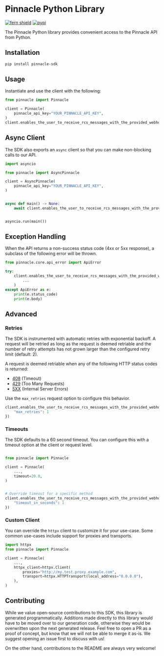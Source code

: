 # Pinnacle Python Library

[![fern shield](https://img.shields.io/badge/%F0%9F%8C%BF-SDK%20generated%20by%20Fern-brightgreen)](https://github.com/fern-api/fern)
[![pypi](https://img.shields.io/pypi/v/pinnacle-sdk)](https://pypi.python.org/pypi/pinnacle-sdk)

The Pinnacle Python library provides convenient access to the Pinnacle API from Python.

## Installation

```sh
pip install pinnacle-sdk
```

## Usage

Instantiate and use the client with the following:

```python
from pinnacle import Pinnacle

client = Pinnacle(
    pinnacle_api_key="YOUR_PINNACLE_API_KEY",
)
client.enables_the_user_to_receive_rcs_messages_with_the_provided_webhook()
```

## Async Client

The SDK also exports an `async` client so that you can make non-blocking calls to our API.

```python
import asyncio

from pinnacle import AsyncPinnacle

client = AsyncPinnacle(
    pinnacle_api_key="YOUR_PINNACLE_API_KEY",
)


async def main() -> None:
    await client.enables_the_user_to_receive_rcs_messages_with_the_provided_webhook()


asyncio.run(main())
```

## Exception Handling

When the API returns a non-success status code (4xx or 5xx response), a subclass of the following error
will be thrown.

```python
from pinnacle.core.api_error import ApiError

try:
    client.enables_the_user_to_receive_rcs_messages_with_the_provided_webhook(
        ...
    )
except ApiError as e:
    print(e.status_code)
    print(e.body)
```

## Advanced

### Retries

The SDK is instrumented with automatic retries with exponential backoff. A request will be retried as long
as the request is deemed retriable and the number of retry attempts has not grown larger than the configured
retry limit (default: 2).

A request is deemed retriable when any of the following HTTP status codes is returned:

- [408](https://developer.mozilla.org/en-US/docs/Web/HTTP/Status/408) (Timeout)
- [429](https://developer.mozilla.org/en-US/docs/Web/HTTP/Status/429) (Too Many Requests)
- [5XX](https://developer.mozilla.org/en-US/docs/Web/HTTP/Status/500) (Internal Server Errors)

Use the `max_retries` request option to configure this behavior.

```python
client.enables_the_user_to_receive_rcs_messages_with_the_provided_webhook(..., {
    "max_retries": 1
})
```

### Timeouts

The SDK defaults to a 60 second timeout. You can configure this with a timeout option at the client or request level.

```python

from pinnacle import Pinnacle

client = Pinnacle(
    ...,
    timeout=20.0,
)


# Override timeout for a specific method
client.enables_the_user_to_receive_rcs_messages_with_the_provided_webhook(..., {
    "timeout_in_seconds": 1
})
```

### Custom Client

You can override the `httpx` client to customize it for your use-case. Some common use-cases include support for proxies
and transports.
```python
import httpx
from pinnacle import Pinnacle

client = Pinnacle(
    ...,
    httpx_client=httpx.Client(
        proxies="http://my.test.proxy.example.com",
        transport=httpx.HTTPTransport(local_address="0.0.0.0"),
    ),
)
```

## Contributing

While we value open-source contributions to this SDK, this library is generated programmatically.
Additions made directly to this library would have to be moved over to our generation code,
otherwise they would be overwritten upon the next generated release. Feel free to open a PR as
a proof of concept, but know that we will not be able to merge it as-is. We suggest opening
an issue first to discuss with us!

On the other hand, contributions to the README are always very welcome!
